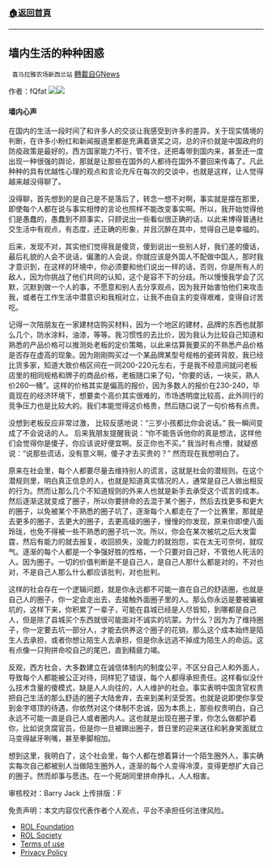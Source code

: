 ###  [:house:返回首頁](https://github.com/ourhimalayas/txt)
---


## 墙内生活的种种困惑
` 喜马拉雅农场新西兰站` [轉載自GNews](https://gnews.org/zh-hans/2413769/)

作者：fQfat
![](https://assets.gnews.org/wp-content/uploads/2022/04/G新闻-2.jpg)![](https://assets.gnews.org/wp-content/uploads/2022/04/墙内.jpeg)
#### **墙内心声**

在国内的生活一段时间了和许多人的交谈让我感受到许多的差异。关于现实情境的判断，在许多小粉红和新闻报道里都是充满着褒奖之词，总的评价就是中国政府的防疫政策是最好的，西方国家能力不行，管不住，还把毒带到国内来，甚至还一度出现一种很强的舆论，那就是让那些在国外的人都待在国外不要回来传毒了。凡此种种的具有优越性心理的观点和言论充斥在每次的交谈中，也就是这样，让人觉得越来越没得聊了。

没得聊，首先想到的是自己是不是落后了，转念一想不对啊，事实就是摆在那里，即使每个人都在说与事实相悖的言论也照样不能改变事实啊。所以，我开始觉得他们是愚蠢的，愚蠢到不顾事实，只顾说出一些看似很正确的话，以此来博得普通社交生活中有观点，有态度，还正确的形象，并且沉醉在其中，觉得自己是幸福的。

后来，发现不对，其实他们觉得我是傻货，傻到说出一些别人好，我们差的傻话，最后礼貌的人会不说话，偏激的人会说，你就应该是外国人不配做中国人，那时我才意识到，在这样的环境中，你必须要和他们说出一样的话，否则，你是所有人的敌人，因为你挑战了他们共同的认知，这个是容不下的分歧。所以慢慢我学会了沉默，沉默到做一个人的事，不愿意和别人去分享观点，因为我开始害怕他们来攻击我，或者在工作生活中潜意识和我相对立，让我不由自主的变得艰难，变得自讨苦吃。

记得一次陪朋友在一家建材店购买材料，因为一个地区的建材，品牌的东西也就那么几个，防水涂料，油漆，等等。我习惯性的去比价，因为我认为比较自己知道和熟悉的产品价格可以推测处老板的定价策略，以此来估算我要买的不熟悉产品价格是否存在虚高的现象。因为刚刚购买过一个某品牌某型号规格的瓷砖背胶，我已经比货多家，知道大致价格区间在一同200-220元左右，于是我不经意间就问老板店里的相同规格和牌子的商品价格，老板随口来了句，“你要的话，一块买，熟人价260一桶”。这样的价格其实是偏高的报价，因为多数人的报价在230-240，毕竟现在的经济环境下，想要卖个高价其实很难的，市场透明度比较高，此外同行的竞争压力也是比较大的。我们本能觉得这价格贵，然后随口说了一句价格有点贵。

没想到老板反应非常过激，
比较反感地说：“三岁小孩都比你会说话。”
我一瞬间变成了不会说话的人。
后来我朋友提醒我说：“你不能告诉他你的真是想法，这样他们会觉得你是傻子，你应该说好便宜啊。反正你也不买。” 
我当时有点懵，就疑惑说：“说那些谎话，没有意义啊，傻子才去买贵的？”
然而现在我想明白了。

原来在社会里，每个人都要尽量去维持别人的谎言，这就是社会的潜规则。在这个潜规则里，明白真正信息的人，也就是知道真实情况的人，通常是自己人做出相反的行为。然而让那么几个不知道规则的外来人也就是新手去承受这个谎言的成本。然后逐渐这就变成了圈子，所以你要拼命的去混于某个圈子，然后去找更多和更大的圈子，以免被某个不熟悉的圈子坑了，逐渐每个人都走在了一个比赛里，那就是去更多的圈子，去更大的圈子，去更高级的圈子，慢慢的你发现，原来你即使八面玲珑，也免不得被一些不熟悉的圈子坑一次。所以，你会在某次被坑之后大发雷霆，然后有能力的就去报复，收回损失，没能力的就抱怨，实在太无可奈何，就叹气。逐渐的每个人都是一个争强好胜的性格，一个只要对自己好，不管他人死活的人。因为圈子。一切的价值判断是不是自己人，是自己人那什么都是对的，不对也对，不是自己人那么什么都应该批判，对也批判。

这样的社会存在一个逻辑问题，就是你永远都不可能一直在自己的舒适圈，也就是自己人的圈子，你一定会走出去，去接触外面圈子里的人。那么你永远是要被骗被坑的，这样下来，你积累了一辈子，可能在县城已经是人尽皆知，到哪都是自己人，但是除了县城买个东西就很可能面对不诚实的坑蒙。为什么？因为为了维持圈子，你一定要去坑一部分人，才能去供养这个圈子的花销，那么这个成本始终是陌生人去承担，或者你想让陌生人去承担，但是你永远逃不掉成为陌生人的命运。这有点像一只狗拼命咬自己的尾巴，直到精疲力竭。

反观，西方社会，大多数建立在诚信体制内的制度公平，不区分自己人和外面人，导致每个人都能被公正对待，同样犯了错误，每个人都得承担责任。这样看似没什么技术含量的傻模式，缺是人人向往的，人人维护的社会。事实表明中国贪官权贵把自己生活的那么舒适的圈子大陆舍弃，去来到美利坚受苦。也就是说即使你享受到金字塔顶的待遇，你依然对这个体制不忠诚，因为本质上，那些权贵明白，自己永远不可能一直是自己人或者圈内人。这也就是出现在圈子里，你怎么做都护着你，比如说贪腐官员，但是你一旦被踢出圈子，昔日里的迎来送往和躬身笑面就立马变得龇牙咧嘴，甚至拳脚相加。

想到这里，我明白了，这个社会里，每个人都在想着算计一个陌生圈外人，事实确实每次自己都被别人当做陌生圈外人，逐渐的每个人变得冷漠，变得更想扩大自己的圈子。然而却事与愿违。在一个死胡同里拼命挣扎，人人相害。

审核校对：Barry Jack
上传排版：F

 

免责声明：本文内容仅代表作者个人观点，平台不承担任何法律风险。

- [ROL Foundation](https://rolfoundation.org/)
- [ROL Society](https://rolsociety.org/)
- [Terms of use](https://gnews.org/terms-of-use-3/)
- [Privacy Policy](https://gnews.org/privacy-policy/)
